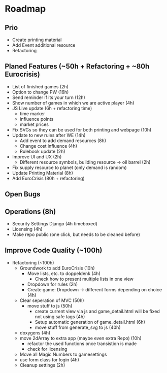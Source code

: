 # Roadmap

## Prio

- Create printing material
- Add Event additional resource
- Refactoring

## Planed Features (~50h + Refactoring + ~80h Eurocrisis)

- List of finished games (2h)
- Option to change PW (16h)
- Send reminder if its your turn (12h)
- Show number of games in which we are active player (4h)
- JS Live update (6h + refactoring time)
  - time marker
  - influence points
  - market prices
- Fix SVGs so they can be used for both printing and webpage (10h)
- Update to new rules after WE (14h)
  - Add event to add demand resources (8h)
  - Change cost influence (4h)
  - Rulebook update (2h)
- Improve UI and UX (2h)
  - Different resource symbols, building resource -> oil barrel (2h)
- Fix supply resource to planet (only demand is random)
- Update Printing Material (8h)
- Add EuroCrisis (80h + refactoring)

## Open Bugs

## Operations (8h)

- Security Settings Django (4h timeboxed)
- Licensing (4h)
- Make repo public (one click, but needs to be cleaned before)
  
## Improve Code Quality (~100h)

- Refactoring (~100h)
  - Groundwork to add EuroCrisis (10h)
    - Move lists, etc. to doppeldenk (4h)
      - Check how to present multiple lists in one view
    - Dropdown for rules (2h)
    - Create game: Dropdown -> different forms depending on choice (4h)
  - Clear seperation of MVC (50h)
    - move stuff to js (50h)
      - create current view via js and game_detail.html will be fixed not using safe tags (4h)
      - Setup automatic generation of game_detail.html (6h)
      - move stuff from generate_svg to js (40h)
  - doxygens (4h)
  - move 2dArray to extra app (maybe even extra Repo) (10h)
    - refactor the used functions once transistion is made
    - check for licensing
  - Move all Magic Numbers to gamesettings
  - use form class for login (4h)
  - Cleanup settings (2h)
